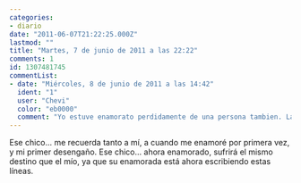 ```yaml
---
categories:
- diario
date: "2011-06-07T21:22:25.000Z"
lastmod: ""
title: "Martes, 7 de junio de 2011 a las 22:22"
comments: 1
id: 1307481745
commentList:
- date: "Miércoles, 8 de junio de 2011 a las 14:42"
  ident: "1"
  user: "Chevi"
  color: "eb0000"
  comment: "Yo estuve enamorato perdidamente de una persona tambien. La ame con toda mi alma, y acabe marchandome y expulsandola de mi vida para que no me hiciese mas daño. Comparti con ella algunos besos robados, algunas tardes en las que nadie mas existia. Pero no funciono porque ella nunca tomo la decision de dejarlo todo para venir conmigo  \n  \nCuando por fin reuni el valor suficiente para olvidarla lo hice, y ahorasoy bastante feliz sin ella. Pero en el fondo de mi corazon siempre quedara un hueco para ella, porque siempre estare enamorado de ella.  \nAhora es ella la que seguro que quiere que yo vuelva. Por fin lo ha dejado todo, aunque no se si por mi. Desearia desdoblarme y vivir dos vidas. Estar sentado frente a ella, en un campo al atardecer y que mirase a un lado con verguenza para despues decir te quiero y mirarme fijamente, como solia hacer, seria absolutamente maravilloso  \n  \nEstoy enamorado de un fantasma de mi pasado. Y ya ni siquiera se que quedara de ella ahora, me gusta pensar que no ha cambiado y sigue siendo ella"
---
```


Ese chico... me recuerda tanto a mí, a cuando me enamoré por primera vez, y mi primer desengaño. Ese chico... ahora enamorado, sufrirá el mismo destino que el mío, ya que su enamorada está ahora escribiendo estas líneas.
